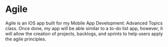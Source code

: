 # Agile
Agile is an iOS app built for my Mobile App Development: Advanced Topics class. Once done, my app will be able similar to a to-do list app, however, it will allow the creation of projects, backlogs, and sprints to help users apply the agile principles.

